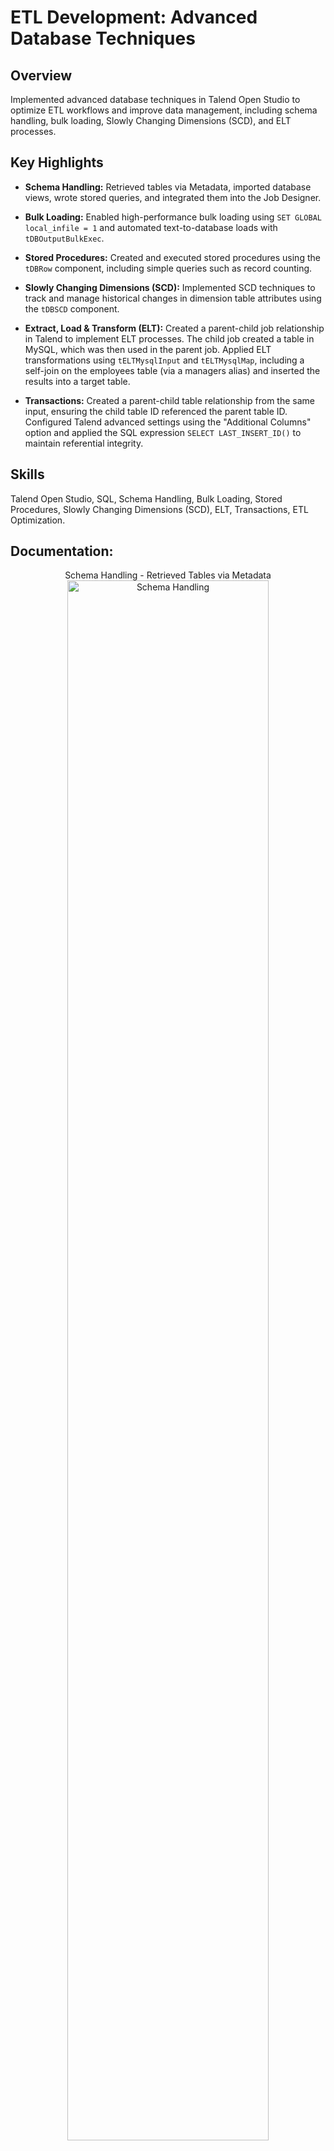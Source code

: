 <h1>ETL Development: Advanced Database Techniques</h1>


<h2>Overview</h2>
Implemented advanced database techniques in Talend Open Studio to optimize ETL workflows and improve data management, including schema handling, bulk loading, Slowly Changing Dimensions (SCD), and ELT processes.
<br />


<h2>Key Highlights</h2>

- **Schema Handling:** Retrieved tables via Metadata, imported database views, wrote stored queries, and integrated them into the Job Designer.  

- **Bulk Loading:** Enabled high-performance bulk loading using `SET GLOBAL local_infile = 1` and automated text-to-database loads with `tDBOutputBulkExec`.  

- **Stored Procedures:** Created and executed stored procedures using the `tDBRow` component, including simple queries such as record counting.  

- **Slowly Changing Dimensions (SCD):** Implemented SCD techniques to track and manage historical changes in dimension table attributes using the `tDBSCD` component.  

- **Extract, Load & Transform (ELT):** Created a parent-child job relationship in Talend to implement ELT processes. The child job created a table in MySQL, which was then used in the parent job. Applied ELT transformations using `tELTMysqlInput` and `tELTMysqlMap`, including a self-join on the employees table (via a managers alias) and inserted the results into a target table.  

- **Transactions:** Created a parent-child table relationship from the same input, ensuring the child table ID referenced the parent table ID. Configured Talend advanced settings using the "Additional Columns" option and applied the SQL expression `SELECT LAST_INSERT_ID()` to maintain referential integrity.  

<h2>Skills </h2>

Talend Open Studio, SQL, Schema Handling, Bulk Loading, Stored Procedures, Slowly Changing Dimensions (SCD), ELT, Transactions, ETL Optimization.

<h2>Documentation:</h2>

<p align="center">
Schema Handling - Retrieved Tables via Metadata <br/>
<img src="https://github.com/user-attachments/assets/86796858-7e38-47fd-8352-7f69495da4e5" height="80%" width="80%" alt="Schema Handling"/>
<br />
<br />
Select the disk:  <br/>
<img src="https://i.imgur.com/tcTyMUE.png" height="80%" width="80%" alt="Disk Sanitization Steps"/>
<br />
<br />
Enter the number of passes: <br/>
<img src="https://i.imgur.com/nCIbXbg.png" height="80%" width="80%" alt="Disk Sanitization Steps"/>
<br />
<br />
Confirm your selection:  <br/>
<img src="https://i.imgur.com/cdFHBiU.png" height="80%" width="80%" alt="Disk Sanitization Steps"/>
<br />
<br />
Wait for process to complete (may take some time):  <br/>
<img src="https://i.imgur.com/JL945Ga.png" height="80%" width="80%" alt="Disk Sanitization Steps"/>
<br />
<br />
Sanitization complete:  <br/>
<img src="https://i.imgur.com/K71yaM2.png" height="80%" width="80%" alt="Disk Sanitization Steps"/>
<br />
<br />
Observe the wiped disk:  <br/>
<img src="https://i.imgur.com/AeZkvFQ.png" height="80%" width="80%" alt="Disk Sanitization Steps"/>
</p>

<!--
 ```diff
- text in red
+ text in green
! text in orange
# text in gray
@@ text in purple (and bold)@@
```
--!>
